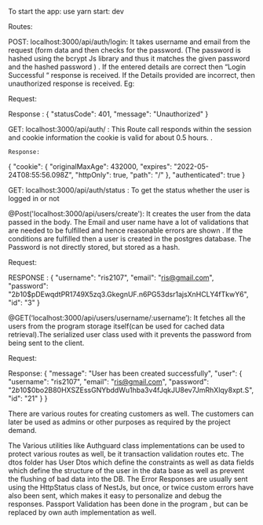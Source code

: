 To start the app:
use yarn start: dev

Routes:

 POST: localhost:3000/api/auth/login:
 It    takes  username and email from the request  (form data and then checks for the password. (The password is hashed using the bcrypt Js library and thus it matches the given password and the hashed password ) . If the entered details are correct then “Login Successful “ response is received.
If the Details provided are incorrect, then unauthorized response is received.
Eg:

Request:



Response :
{
    "statusCode": 401,
    "message": "Unauthorized"
}



GET:  localhost:3000/api/auth/  :
 This Route call responds within the session and cookie information the cookie is valid for about 0.5 hours. .
	
	Response:

 {
    "cookie": {
        "originalMaxAge": 432000,
        "expires": "2022-05-24T08:55:56.098Z",
        "httpOnly": true,
        "path": "/"
    },
    "authenticated": true
}


GET: localhost:3000/api/auth/status :
 To get the status whether the user is logged in or not


@Post('localhost:3000/api/users/create'):
It creates the user from the data passed in the body.
The Email and user name have a lot of validations that are needed to be fulfilled and hence reasonable errors are shown . If the conditions are fulfilled then a user is created in the postgres database. The Password is not directly stored, but stored as a hash.

Request:

	
RESPONSE :
	{
    "username": "ris2107",
    "email": "ris@gmail.com",
    "password": "$2b$10$pDEwqdtPR1749X5zq3.GkegnUF.n6PG53dsr1ajsXnHCLY4fTkwY6",
    "id": "3"
}

	

@GET(‘localhost:3000/api/users/username/:username’):
It fetches all the users from the program storage itself(can be used for cached data retrieval).The serialized user class used with it prevents the password from being sent to the client.

Request:
	
Response:
	{
    "message": "User has been created successfully",
    "user": {
        "username": "ris2107",
        "email": "ris@gmail.com",
        "password": "$2b$10$0bo2B80HXSZEssGNYbddWu1hba3v4fJqkJU8ev7JmRhXlqy8xpt.S",
        "id": "21"
    }
}

There are various routes for creating customers as well. The customers can later be used as admins or other purposes as required by the project demand.

The Various utilities like Authguard class   implementations can be used to protect various routes as well, be it transaction validation routes etc.
The dtos folder has User Dtos which define the constraints as well as  data fields which define the structure of the user in the data base as well as prevent the flushing of bad data into the DB.
The Error Responses are usually sent using the HttpStatus class of NestJs, but once, or twice custom errors have also been sent, which makes it easy to personalize and debug the responses.
Passport Validation has been done in the program , but can be replaced by own auth implementation as well.




